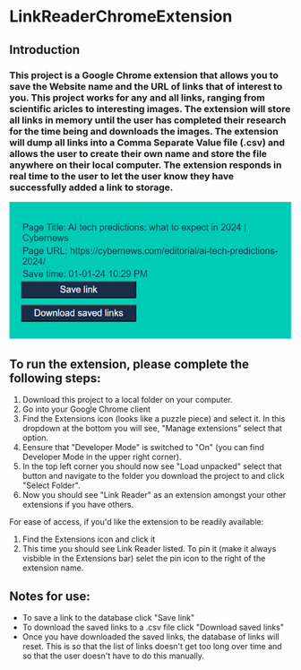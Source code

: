 # LinkReaderChromeExtension

## Introduction

### This project is a Google Chrome extension that allows you to save the Website name and the URL of links that of interest to you. This project works for any and all links, ranging from scientific aricles to interesting images. The extension will store all links in memory until the user has completed their research for the time being and downloads the images. The extension will dump all links into a Comma Separate Value file (.csv) and allows the user to create their own name and store the file anywhere on their local computer. The extension responds in real time to the user to let the user know they have successfully added a link to storage.
![Example of the Google Chrome Extension](images/extension_example.png)

## To run the extension, please complete the following steps:
1. Download this project to a local folder on your computer.
2. Go into your Google Chrome client
3. Find the Extensions icon (looks like a puzzle piece) and select it. In this dropdown at the bottom you will see, "Manage extensions" select that option.
4. Eensure that "Developer Mode" is switched to "On" (you can find Developer Mode in the upper right corner).
5. In the top left corner you should now see "Load unpacked" select that button and navigate to the folder you download the project to and click "Select Folder".
6. Now you should see "Link Reader" as an extension amongst your other extensions if you have others.

For ease of access, if you'd like the extension to be readily available:
1. Find the Extensions icon and click it
2. This time you should see Link Reader listed. To pin it (make it always visbible in the Extensions bar) selet the pin icon to the right of the extension name.

## Notes for use:
- To save a link to the database click "Save link"
- To download the saved links to a .csv file click "Download saved links"
- Once you have downloaded the saved links, the database of links will reset. This is so that the list of links doesn't get too long over time and so that the user doesn't have to do this manually.
